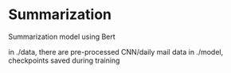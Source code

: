 # Summarization
Summarization model using Bert

in ./data, there are pre-processed CNN/daily mail data
in ./model, checkpoints saved during training 
